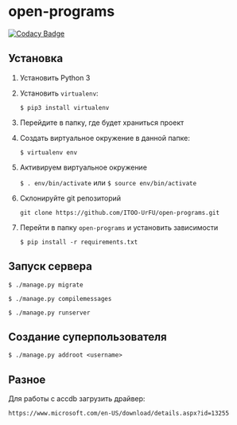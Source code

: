 # open-programs

[![Codacy Badge](https://api.codacy.com/project/badge/Grade/04e518824fa34be2b98e7bc3ae14e428)](https://www.codacy.com/app/mastergowen/open-programs?utm_source=github.com&utm_medium=referral&utm_content=ITOO-UrFU/open-programs&utm_campaign=badger)

## Установка
1. Установить Python 3
2. Установить `virtualenv`:

    `$ pip3 install virtualenv`

3. Перейдите в папку, где будет храниться проект
4. Создать виртуальное окружение в данной папке:

    `$ virtualenv env`

5. Активируем виртуальное окружение

    `$ . env/bin/activate` или `$ source env/bin/activate`

6. Склонируйте git репозиторий

    `git clone https://github.com/ITOO-UrFU/open-programs.git`

7. Перейти в папку `open-programs` и установить зависимости

    `$ pip install -r requirements.txt`

## Запуск сервера

`$ ./manage.py migrate`

`$ ./manage.py compilemessages`

`$ ./manage.py runserver`

## Создание суперпользователя

`$ ./manage.py addroot <username>`

## Разное

Для работы с accdb загрузить драйвер:

`https://www.microsoft.com/en-US/download/details.aspx?id=13255`
